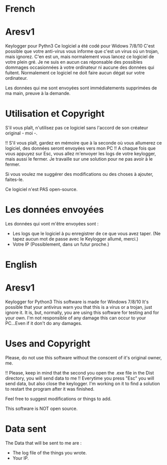 # French
# Aresv1
Keylogger pour Pythn3
Ce logiciel a été codé pour Widows 7/8/10
C'est possible que votre anti-virus vous informe que c'est un virus où un trojan, mais ignorez. C'en est un, mais normalement vous lancez ce logiciel de votre plein gré.
Je ne suis en aucun cas réponsable des possibles dommages occasionnées à votre ordinateur ni aucune des données qui fuitent. Normalement ce logiciel ne doit faire aucun dégat sur votre ordinateur.

Les données qui me sont envoyées sont immédiatements supprimées de ma main, preuve à la demande.

# Utilisation et Copyright

S'il vous plaît, n'utilisez pas ce logiciel sans l'accord de son créateur original - moi -.

!! S'il vous plaît, gardez en mémoire que à la seconde où vous allumerez ce logiciel, des données seront envoyées vers mon PC !!
A chaque fois que vous appuyez sur Esc, vous allez m'envoyer les logs de votre keylogger, mais aussi le fermer. Je travaille sur une solution pour ne pas avoir à le fermer.

Si vous voulez me suggérer des modifications ou des choses à ajouter, faites-le.

Ce logiciel n'est PAS open-source.

# Les données envoyées

Les données qui vont m'être envoyées sont :
- Les logs que le logiciel à pu enregistrer de ce que vous avez taper. (Ne tapez aucun mot de passe avec le Keylogger allumé, merci.)
- Votre IP (Possiblement, dans un futur proche.)


# English
# Aresv1
Keylogger for Python3
This software is made for Windows 7/8/10
It's possible that your antivirus warn you that this is a virus or a trojan, just ignore it. It is, but, normally, you are using this software for testing and for your own.
I'm not responsible of any damage this can occur to your PC...Even if it don't do any damages.

# Uses and Copyright

Please, do not use this software without the conscent of it's original owner, me.

!! Please, keep in mind that the second you open the .exe file in the Dist directory, you will send data to me !! 
Everytime you press "Esc" you will send data, but also close the keylogger. I'm working on it to find a solution to restart the program after it was finished.

Feel free to suggest modifications or things to add.

This software is NOT open source.

# Data sent

The Data that will be sent to me are :
- The log file of the things you wrote.
- Your IP.
